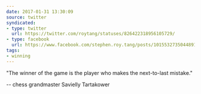 ```yaml
---
date: 2017-01-31 13:30:09
source: twitter
syndicated:
- type: twitter
  url: https://twitter.com/roytang/statuses/826422318956105729/
- type: facebook
  url: https://www.facebook.com/stephen.roy.tang/posts/10155327350448912
tags:
- winning
---
```


"The winner of the game is the player who makes the next-to-last mistake." 

-- chess grandmaster Savielly Tartakower